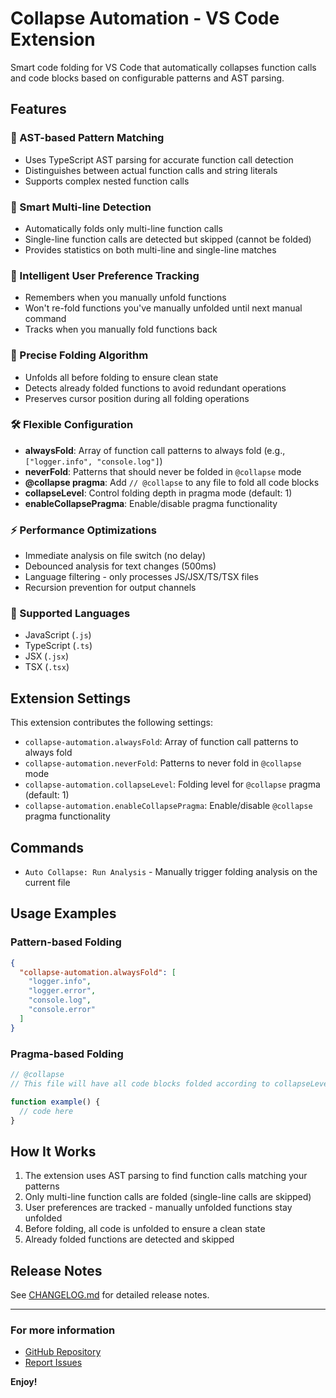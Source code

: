 # Collapse Automation - VS Code Extension

Smart code folding for VS Code that automatically collapses function calls and code blocks based on configurable patterns and AST parsing.

## Features

### 🎯 AST-based Pattern Matching
- Uses TypeScript AST parsing for accurate function call detection
- Distinguishes between actual function calls and string literals
- Supports complex nested function calls

### 📏 Smart Multi-line Detection
- Automatically folds only multi-line function calls
- Single-line function calls are detected but skipped (cannot be folded)
- Provides statistics on both multi-line and single-line matches

### 🧠 Intelligent User Preference Tracking
- Remembers when you manually unfold functions
- Won't re-fold functions you've manually unfolded until next manual command
- Tracks when you manually fold functions back

### 🔄 Precise Folding Algorithm
- Unfolds all before folding to ensure clean state
- Detects already folded functions to avoid redundant operations
- Preserves cursor position during all folding operations

### 🛠️ Flexible Configuration
- **alwaysFold**: Array of function call patterns to always fold (e.g., `["logger.info", "console.log"]`)
- **neverFold**: Patterns that should never be folded in `@collapse` mode
- **@collapse pragma**: Add `// @collapse` to any file to fold all code blocks
- **collapseLevel**: Control folding depth in pragma mode (default: 1)
- **enableCollapsePragma**: Enable/disable pragma functionality

### ⚡ Performance Optimizations
- Immediate analysis on file switch (no delay)
- Debounced analysis for text changes (500ms)
- Language filtering - only processes JS/JSX/TS/TSX files
- Recursion prevention for output channels

### 📝 Supported Languages
- JavaScript (`.js`)
- TypeScript (`.ts`)
- JSX (`.jsx`)
- TSX (`.tsx`)

## Extension Settings

This extension contributes the following settings:

* `collapse-automation.alwaysFold`: Array of function call patterns to always fold
* `collapse-automation.neverFold`: Patterns to never fold in `@collapse` mode
* `collapse-automation.collapseLevel`: Folding level for `@collapse` pragma (default: 1)
* `collapse-automation.enableCollapsePragma`: Enable/disable `@collapse` pragma functionality

## Commands

* `Auto Collapse: Run Analysis` - Manually trigger folding analysis on the current file

## Usage Examples

### Pattern-based Folding
```json
{
  "collapse-automation.alwaysFold": [
    "logger.info",
    "logger.error",
    "console.log",
    "console.error"
  ]
}
```

### Pragma-based Folding
```javascript
// @collapse
// This file will have all code blocks folded according to collapseLevel setting

function example() {
  // code here
}
```

## How It Works

1. The extension uses AST parsing to find function calls matching your patterns
2. Only multi-line function calls are folded (single-line calls are skipped)
3. User preferences are tracked - manually unfolded functions stay unfolded
4. Before folding, all code is unfolded to ensure a clean state
5. Already folded functions are detected and skipped

## Release Notes

See [CHANGELOG.md](CHANGELOG.md) for detailed release notes.

---

### For more information

- [GitHub Repository](https://github.com/a-x-/vscode-collapse-automation)
- [Report Issues](https://github.com/a-x-/vscode-collapse-automation/issues)

**Enjoy!**